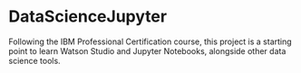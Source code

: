 # DataScienceJupyter

Following the IBM Professional Certification course, this project is a starting point to learn Watson Studio and Jupyter Notebooks, alongside other data science tools.
